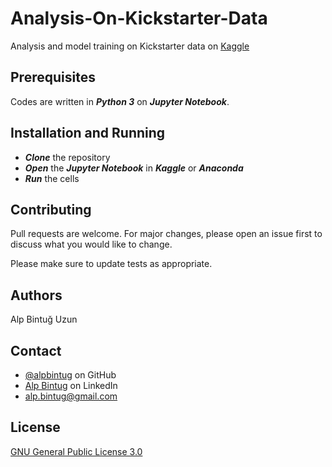 # Analysis-On-Kickstarter-Data
Analysis and model training on Kickstarter data on [Kaggle](https://www.kaggle.com/kemical/kickstarter-projects#ks-projects-201801.csv)

## Prerequisites

Codes are written in ***Python 3*** on ***Jupyter Notebook***.

## Installation and Running

- ***Clone*** the repository
- ***Open*** the ***Jupyter Notebook*** in ***Kaggle*** or ***Anaconda***
- ***Run*** the cells

## Contributing
Pull requests are welcome. For major changes, please open an issue first to discuss what you would like to change.

Please make sure to update tests as appropriate.

## Authors
Alp Bintuğ Uzun

## Contact
- [@alpbintug](https://github.com/alpbintug) on GitHub
- [Alp Bintug](www.linkedin.com/in/alpbintug) on LinkedIn
- alp.bintug@gmail.com

## License
[GNU General Public License 3.0](https://www.gnu.org/licenses/gpl-3.0.en.html)
